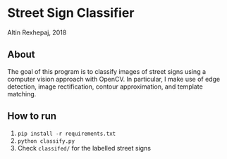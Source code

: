 # Street Sign Classifier
Altin Rexhepaj, 2018

## About
The goal of this program is to classify images of street signs using a computer vision approach with OpenCV. In particular, I make use of edge detection, image rectification, contour approximation, and template matching.

## How to run
1. `pip install -r requirements.txt`
2. `python classify.py`
3. Check `classifed/` for the labelled street signs
